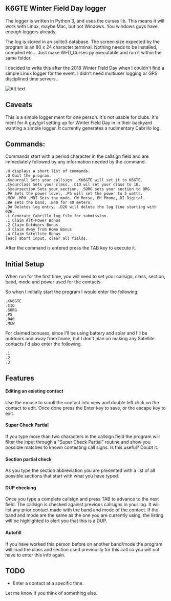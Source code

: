 ## K6GTE Winter Field Day logger

The logger is written in Python 3, and uses the curses lib. This means it will work with Linux, maybe Mac, but not Windows. You windows guys have enough loggers already.

The log is stored in an sqlite3 database. The screen size expected by the program is an 80 x 24 character terminal. Nothing needs to be installed, compiled etc... Just make WFD_Curses.py executable and run it within the same folder.

I decided to write this after the 2018 Winter Field Day when I couldn't find a simple Linux logger for the event. I didn't need multiuser logging or GPS disciplined time servers..

![Alt text](https://github.com/mbridak/wfd_py_logger/raw/master/logger.png)

## Caveats
This is a simple logger ment for one person. It's not usable for clubs. It's
ment for A guy/girl setting up for Winter Field Day in in their backyard wanting
a simple logger.
It currently generates a rudimentary Cabrillo log.

## Commands:
Commands start with a period character in the callsign field and are immediately followed by any
information needed by the command.

```
.H displays a short list of commands.
.Q Quit the program.
.Kyourcall Sets your callsign. .KK6GTE will set it to K6GTE.
.Cyourclass Sets your class. .C1O wil set your class to 1O.
.Syoursection Sets your section. .SORG sets your section to ORG.
.P# Sets the power level, .P5 will set the power to 5 watts.
.MCW .MPH .MDI Sets the mode. CW Morse, PH Phone, DI Digital.
.B# sets the band, .B40 for 40 meters.
.D# Deletes log entry. .D26 will delete the log line starting with 026.
.L Generate Cabrillo log file for submission.
.1 Claim Alt-Power Bonus
.2 Claim Outdoors Bonus
.3 Claim Away from Home Bonus
.4 Claim Satellite Bonus
[esc] abort input, clear all fields.
```

After the command is entered press the TAB key to execute it.

## Initial Setup
When run for the first time, you will need to set your callsign, class, section, band, mode and power used for the contacts.

So when I initially start the program I would enter the following:

```
.KK6GTE
.C1O
.SORG
.P5
.B40
.MCW
``` 
For claimed bonuses, since I'll be using battery and solar and I'll be outdoors and away from home, but I don't plan on making any Satellite contacts I'd also enter the following.
```
.1
.2
.3
```

## Features

#### Editing an existing contact
Use the mouse to scroll the contact into view and double left click on the contact to edit.
Once done press the Enter key to save,
or the escape key to exit.

#### Super Check Partial
If you type more than two characters in the callsign field the program will filter the input through a
"Super Check Partial" routine and show you possible matches to known contesting call signs. Is this useful? Doubt it.

#### Section partial check
As you type the section abbreviation you are presented with a list of all possible sections that start with what you have typed.

#### DUP checking
Once you type a complete callsign and press TAB to advance to the next field. The callsign is checked
against previous callsigns in your log. It will list any prior contact made with the band and mode of
the contact. If the band and mode are the same as the one you are currently using, the listing will be
highlighted to alert you that this is a DUP.

#### Autofill
If you have worked this person before on another band/mode the program will load the class and section
used previously for this call so you will not have to enter this info again.

## TODO
  * Enter a contact at a specific time.

Let me know if you think of something else.
